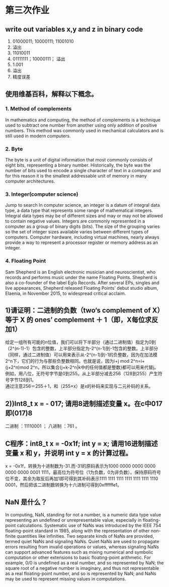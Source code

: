 # 第三次作业
## write out variables x,y and z in binary code
1. 01000011; 10000111; 11001010
2. 溢出
3. 11010011
4. 01111111；10000111； 溢出
5. 1.001
6. 溢出
7. 精度误差

## 使用维基百科，解释以下概念。
### 1. Method of complements
In mathematics and computing, the method of complements is a technique used to subtract one number from another using only addition of positive numbers. This method was commonly used in mechanical calculators and is still used in modern computers. 
### 2. Byte
The byte is a unit of digital information that most commonly consists of eight bits, representing a binary number. Historically, the byte was the number of bits used to encode a single character of text in a computer and for this reason it is the smallest addressable unit of memory in many computer architectures. 
### 3. Integer(computer science)
Jump to search
In computer science, an integer is a datum of integral data type, a data type that represents some range of mathematical integers. Integral data types may be of different sizes and may or may not be allowed to contain negative values. Integers are commonly represented in a computer as a group of binary digits (bits). The size of the grouping varies so the set of integer sizes available varies between different types of computers. Computer hardware, including virtual machines, nearly always provide a way to represent a processor register or memory address as an integer. 
### 4. Floating Point
Sam Shepherd is an English electronic musician and neuroscientist, who records and performs music under the name Floating Points. Shepherd is also a co-founder of the label Eglo Records. 
After several EPs, singles and live appearances, Shepherd released Floating Points' debut studio album, Elaenia, in November 2015, to widespread critical acclaim.
## 1)请证明：二进制的负数（two‘s complement of X）等于 X 的 ones’ complement  ＋ 1（即，X每位求反加1） 
给定一组所有可能的n位值，我们可以将下半部分（通过二进制值）指定为0到（2^(n-1)-1）包含的整数，上半部分指定为-2^(n-1)到-1包含的整数。上半部分（同样，通过二进制值）可以用来表示从-2^(n-1)到-1的负整数，因为在加法模2^n下，它们的行为与那些负整数相同。也就是说，因为i+j mod 2^n=i+(j+2^n)mod 2^n，所以集合{j+k-2^n|k中的任何值都是整数}都可以用来代替j。             
例如，用八位，无符号字节是0到255。从上半部分减去256（128到255）产生符号字节128到1。              
通过注意256＝255＋1，和（255×x）是x的补码来实现与二元补码的关系。 
## 2))Int8_t x = - 017; 请用8进制描述变量 x。在c中017即(017)8
二进制 ：11110001 ；
八进制 ：761 。
## C程序：int8_t  x = -0x1f;  int y = x;  请用16进制描述变量 x 和 y，并说明 int y = x 的计算过程。 
x = -0x1f，转换为十进制数为-31.而-31的原码表示为1000 0000 0000 0000 0000 0000 0001 1111，最高位为符号位（1为负数，0为非负数）。保持原码符号位不变，其余为取反后再加1即可得到其补码表示1111 1111 1111 1111 1111 1111 1110 0001，然后把该二进制数转换为十六进制可得到0xffffffe1。
##  NaN 是什么？
In computing, NaN, standing for not a number, is a numeric data type value representing an undefined or unrepresentable value, especially in floating-point calculations. Systematic use of NaNs was introduced by the IEEE 754 floating-point standard in 1985, along with the representation of other non-finite quantities like infinities. 
Two separate kinds of NaNs are provided, termed quiet NaNs and signaling NaNs. Quiet NaNs are used to propagate errors resulting from invalid operations or values, whereas signaling NaNs can support advanced features such as mixing numerical and symbolic computation or other extensions to basic floating-point arithmetic. For example, 0/0 is undefined as a real number, and so represented by NaN; the square root of a negative number is imaginary, and thus not representable as a real floating-point number, and so is represented by NaN; and NaNs may be used to represent missing values in computations.
